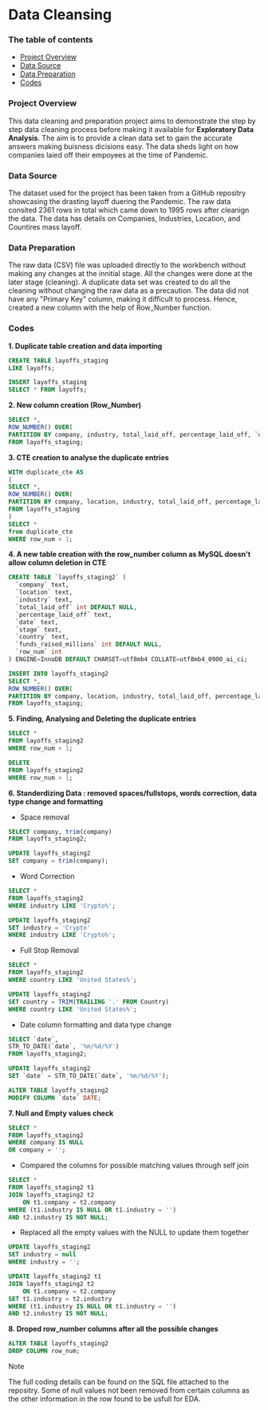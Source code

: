 # Data Cleansing

### The table of contents

- [Project Overview](#project-overview)
- [Data Source](#data-source)
- [Data Preparation](#data-preparation)
- [Codes](#codes)


### Project Overview

This data cleaning and preparation project aims to demonstrate the step by step data cleaning process before making it available for **Exploratory Data Analysis**. The aim is to provide a clean data set to gain the accurate answers making buisness dicisions easy. The data sheds light on how companies laied off their empoyees at the time of Pandemic. 

### Data Source

The dataset used for the project has been taken from a GitHub repositry showcasing the drasting layoff duering the Pandemic. The raw data consited 2361 rows in total which came down to 1995 rows after cleanign the data. The data has details on Companies, Industries, Location, and Countires mass layoff.

### Data Preparation

The raw data (CSV) file was uploaded directly to the workbench without making any changes at the innitial stage. All the changes were done at the later stage (cleaning).
A duplicate data set was created to do all the cleaning without changing the raw data as a precaution.
The data did not have any "Primary Key" column, making it difficult to process. Hence, created a new column with the help of Row_Number function.


### Codes

**1. Duplicate table creation and data importing**

```sql
CREATE TABLE layoffs_staging
LIKE layoffs;
```
```sql
INSERT layoffs_staging
SELECT * FROM layoffs;
```

**2. New column creation (Row_Number)**

```sql
SELECT *,
ROW_NUMBER() OVER(
PARTITION BY company, industry, total_laid_off, percentage_laid_off, `date`) AS row_num
FROM layoffs_staging;
```

**3. CTE creation to analyse the duplicate entries**

```sql
WITH duplicate_cte AS
(
SELECT *,
ROW_NUMBER() OVER(
PARTITION BY company, location, industry, total_laid_off, percentage_laid_off, `date`, stage, country, funds_raised_millions) AS row_num
FROM layoffs_staging
)
SELECT * 
from duplicate_cte
WHERE row_num > 1;
```

**4. A new table creation with the row_number column as MySQL doesn't allow column deletion in CTE**

```sql
CREATE TABLE `layoffs_staging2` (
  `company` text,
  `location` text,
  `industry` text,
  `total_laid_off` int DEFAULT NULL,
  `percentage_laid_off` text,
  `date` text,
  `stage` text,
  `country` text,
  `funds_raised_millions` int DEFAULT NULL,
  `row_num` int
) ENGINE=InnoDB DEFAULT CHARSET=utf8mb4 COLLATE=utf8mb4_0900_ai_ci;
```
```sql
INSERT INTO layoffs_staging2
SELECT *,
ROW_NUMBER() OVER(
PARTITION BY company, location, industry, total_laid_off, percentage_laid_off, `date`, stage, country, funds_raised_millions) AS row_num
FROM layoffs_staging;
```

**5. Finding, Analysing and Deleting the duplicate entries**

```sql
SELECT * 
FROM layoffs_staging2
WHERE row_num > 1;
```
```sql
DELETE
FROM layoffs_staging2
WHERE row_num > 1;
```

**6. Standerdizing Data : removed spaces/fullstops, words correction, data type change and formatting**

 - Space removal

```sql
SELECT company, trim(company)
FROM layoffs_staging2;
```
```sql
UPDATE layoffs_staging2
SET company = trim(company);
```

- Word Correction

```sql
SELECT *
FROM layoffs_staging2
WHERE industry LIKE 'Crypto%';
```
```sql
UPDATE layoffs_staging2
SET industry = 'Crypto'
WHERE industry LIKE 'Crypto%';
```

- Full Stop Removal

```sql
SELECT *
FROM layoffs_staging2
WHERE country LIKE 'United States%';
```
```sql
UPDATE layoffs_staging2
SET country = TRIM(TRAILING '.' FROM Country)
WHERE country LIKE 'United States%';
```

- Date column formatting and data type change

```sql
SELECT `date`,
STR_TO_DATE(`date`, '%m/%d/%Y')
FROM layoffs_staging2;
```
```sql
UPDATE layoffs_staging2
SET `date` = STR_TO_DATE(`date`, '%m/%d/%Y');
```
```sql
ALTER TABLE layoffs_staging2
MODIFY COLUMN `date` DATE;
```

**7. Null and Empty values check**

```sql
SELECT *
FROM layoffs_staging2
WHERE company IS NULL
OR company = '';
```

- Compared the columns for possible matching values through self join

```sql
SELECT *
FROM layoffs_staging2 t1
JOIN layoffs_staging2 t2
	ON t1.company = t2.company
WHERE (t1.industry IS NULL OR t1.industry = '')
AND t2.industry IS NOT NULL;
```

- Replaced all the empty values with the NULL to update them together

```sql
UPDATE layoffs_staging2
SET industry = null
WHERE industry = '';
```
```sql
UPDATE layoffs_staging2 t1
JOIN layoffs_staging2 t2
	ON t1.company = t2.company
SET t1.industry = t2.industry
WHERE (t1.industry IS NULL OR t1.industry = '')
AND t2.industry IS NOT NULL;
```

**8. Droped row_number columns after all the possible changes**

```sql
ALTER TABLE layoffs_staging2
DROP COLUMN row_num;
```

> [!NOTE]
> The full coding details can be found on the SQL file attached to the repositry.
> Some of null values not been removed from certain columns as the other information in the row found to be usfull for EDA.

